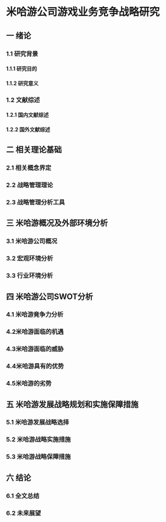 # 米哈游公司游戏业务竞争战略研究
## 一 绪论
### 1.1 研究背景
#### 1.1.1 研究目的
#### 1.1.2 研究意义
### 1.2 文献综述
#### 1.2.1 国内文献综述
#### 1.2.2 国外文献综述
## 二 相关理论基础
### 2.1 相关概念界定
### 2.2 战略管理理论
### 2.3 战略管理分析工具
## 三 米哈游概况及外部环境分析
### 3.1 米哈游公司概况
### 3.2 宏观环境分析
### 3.3 行业环境分析
## 四 米哈游公司SWOT分析
### 4.1 米哈游竟争力分析 
### 4.2米哈游面临的机遇
### 4.3米哈游面临的威胁
### 4.4米哈游具有的优势
### 4.5米哈游的劣势
## 五 米哈游发展战略规划和实施保障措施
### 5.1 米哈游发展战略选择
### 5.2 米哈游战略实施措施
### 5.3 米哈游战略保障措施
## 六 结论
### 6.1 全文总结
### 6.2 未来展望
